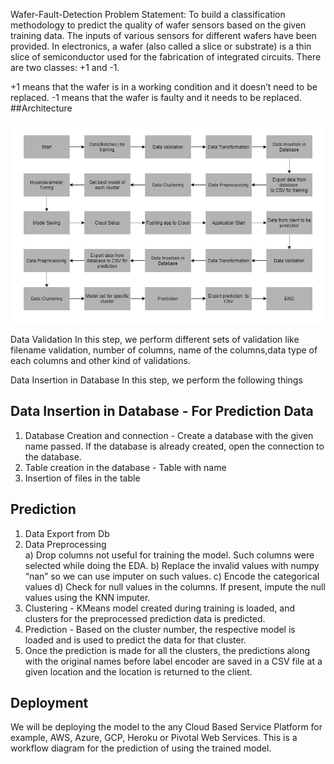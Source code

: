 Wafer-Fault-Detection
Problem Statement:
To build a classification methodology to predict the quality of wafer sensors based on the given training data. The inputs of various sensors for different wafers have been provided. In electronics, a wafer (also called a slice or substrate) is a thin slice of semiconductor used for the fabrication of integrated circuits. There are two classes: +1 and -1.

+1 means that the wafer is in a working condition and it doesn’t need to be replaced.
-1 means that the wafer is faulty and it needs to be replaced.
##Architecture

![](https://github.com/singhrahulbrijesh/Waferfault-detection/blob/main/architecture.jpg)

Data Validation
In this step, we perform different sets of validation like filename validation, number of columns, name of the columns,data type of each columns and other kind of validations.

Data Insertion in Database
In this step, we perform the following things


## Data Insertion in Database - For Prediction Data
1) Database Creation and connection - Create a database with the given name passed. If the database is already created, open the connection to the database. 
2) Table creation in the database - Table with name 
3) Insertion of files in the table

## Prediction 
 
1) Data Export from Db
2) Data Preprocessing   
   a) Drop columns not useful for training the model. Such columns were selected while doing the EDA.
   b) Replace the invalid values with numpy “nan” so we can use imputer on such values.
   c) Encode the categorical values
   d) Check for null values in the columns. If present, impute the null values using the KNN imputer.
3) Clustering - KMeans model created during training is loaded, and clusters for the preprocessed prediction data is predicted.
4) Prediction - Based on the cluster number, the respective model is loaded and is used to predict the data for that cluster.
5) Once the prediction is made for all the clusters, the predictions along with the original names before label encoder are saved in a CSV file at a given location and the location is returned to the client.

## Deployment
We will be deploying the model to the any Cloud Based Service Platform for example, AWS, Azure, GCP, Heroku or Pivotal Web Services. 
This is a workflow diagram for the prediction of using the trained model.     
